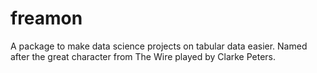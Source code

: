 # freamon
A package to make data science projects on tabular data easier. Named after the great character from The Wire played by Clarke Peters.
